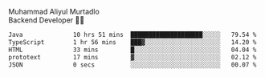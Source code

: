 Muhammad Aliyul Murtadlo
<br>
Backend Developer 👨‍💻
<br>
<!--START_SECTION:waka-->

```txt
Java              10 hrs 51 mins  ████████████████████░░░░░   79.54 %
TypeScript        1 hr 56 mins    ███▓░░░░░░░░░░░░░░░░░░░░░   14.20 %
HTML              33 mins         █░░░░░░░░░░░░░░░░░░░░░░░░   04.04 %
prototext         17 mins         ▓░░░░░░░░░░░░░░░░░░░░░░░░   02.12 %
JSON              0 secs          ░░░░░░░░░░░░░░░░░░░░░░░░░   00.07 %
```

<!--END_SECTION:waka-->
